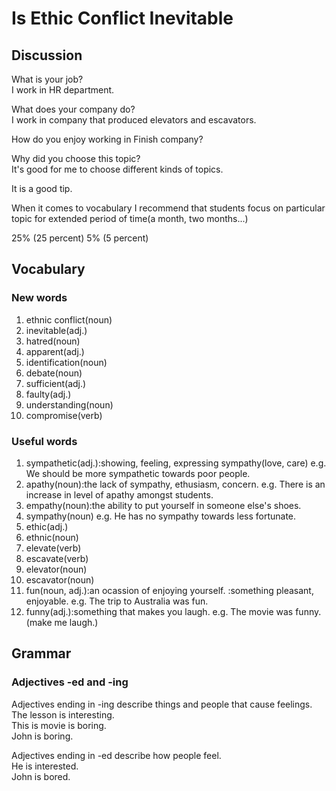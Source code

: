 # Is Ethic Conflict Inevitable
## Discussion
What is your job?  
I work in HR department.  

What does your company do?  
I work in company that produced elevators and escavators.  

How do you enjoy working in Finish company?  

Why did you choose this topic?  
It's good for me to choose different kinds of topics.  

It is a good tip.  

When it comes to vocabulary I recommend that students focus on particular topic for extended period of time(a month, two months...)   

25% (25 percent) 
5% (5 percent)


## Vocabulary
### New words
1. ethnic conflict(noun)
1. inevitable(adj.)
1. hatred(noun)
1. apparent(adj.)
1. identification(noun)
1. debate(noun)
1. sufficient(adj.)
1. faulty(adj.)
1. understanding(noun)
1. compromise(verb)

### Useful words
1. sympathetic(adj.):showing, feeling, expressing sympathy(love, care) e.g. We should be more sympathetic towards poor people.
1. apathy(noun):the lack of sympathy, ethusiasm, concern. e.g. There is an increase in level of apathy amongst students.
1. empathy(noun):the ability to put yourself in someone else's shoes.
1. sympathy(noun) e.g. He has no sympathy towards less fortunate.  
1. ethic(adj.)
1. ethnic(noun)
1. elevate(verb)
1. escavate(verb)
1. elevator(noun)
1. escavator(noun)
1. fun(noun, adj.):an ocassion of enjoying yourself. :something pleasant, enjoyable. e.g. The trip to Australia was fun.  
1. funny(adj.):something that makes you laugh. e.g. The movie was funny.(make me laugh.)

## Grammar
### Adjectives -ed and -ing
Adjectives ending in -ing describe things and people that cause feelings.  
The lesson is interesting.  
This is movie is boring.  
John is boring.  

Adjectives ending in -ed describe how people feel.  
He is interested.  
John is bored.  
